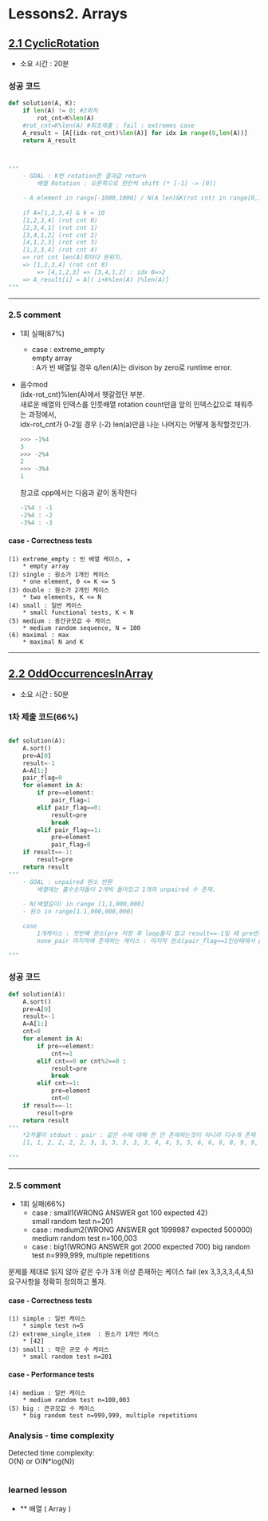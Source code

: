 # Lessons2. Arrays
## [2.1 CyclicRotation](https://app.codility.com/programmers/lessons/2-arrays/cyclic_rotation/)
* 소요 시간 : 20분

### 성공 코드
```python
def solution(A, K):
    if len(A) != 0: #2회차
        rot_cnt=K%len(A)
    #rot_cnt=K%len(A) #최초제출 : fail : extremes case 
    A_result = [A[(idx-rot_cnt)%len(A)] for idx in range(0,len(A))]
    return A_result



"""
    - GOAL : K번 rotation한 결과값 return
        배열 Rotation : 오른쪽으로 한칸씩 shift (* [-1] -> [0])

    - A element in range[-1000,1000] / N(A len)&K(rot cnt) in range[0,100]
    
    if A=[1,2,3,4] & k = 10
    [1,2,3,4] (rot cnt 0)
    [2,3,4,1] (rot cnt 1)
    [3,4,1,2] (rot cnt 2)
    [4,1,2,3] (rot cnt 3)
    [1,2,3,4] (rot cnt 4)
    => rot cnt len(A)회마다 원위치.
    => [1,2,3,4] (rot cnt 8)
        => [4,1,2,3] => [3,4,1,2] : idx 0=>2
    => A_result[i] = A[( i+k%len(A) )%len(A)]
"""

```

--------------------------------------------------------------------
### 2.5 comment    
* 1회 실패(87%)      
  - case : extreme_empty    
    empty array    
    : A가 빈 배열일 경우 q/len(A)는 divison by zero로 runtime error.     

* 음수mod    
  (idx-rot_cnt)%len(A)에서 헷갈렸던 부분.    
  새로운 배열의 인덱스를 인풋배열 rotation count만큼 앞의 인덱스값으로 채워주는 과정에서,     
  idx-rot_cnt가 0-2일 경우 (-2) len(a)만큼 나눈 나머지는 어떻게 동작할것인가.    
  ```python
  >>> -1%4
  3
  >>> -2%4
  2
  >>> -3%4
  1
  ```
  
  참고로 cpp에서는 다음과 같이 동작한다    
  ```cpp
  -1%4 : -1
  -2%4 : -2
  -3%4 : -3
  ```
  

#### case - Correctness tests   
> 
    (1) extreme_empty : 빈 배열 케이스, ★      
        * empty array    
    (2) single : 원소가 1개인 케이스       
        * one element, 0 <= K <= 5    
    (3) double : 원소가 2개인 케이스          
        * two elements, K <= N    
    (4) small : 일반 케이스     
        * small functional tests, K < N     
    (5) medium : 중간규모값 수 케이스   
        * medium random sequence, N = 100      
    (6) maximal : max      
        * maximal N and K      

-------------------------------------------------------------------------------


## [2.2 OddOccurrencesInArray](https://app.codility.com/programmers/lessons/2-arrays/odd_occurrences_in_array/)
* 소요 시간 : 50분

### 1차 제출 코드(66%)
```python

def solution(A):
    A.sort()
    pre=A[0]
    result=-1
    A=A[1:]
    pair_flag=0
    for element in A:
        if pre==element:
            pair_flag=1
        elif pair_flag==0:
            result=pre
            break
        elif pair_flag==1:
            pre=element
            pair_flag=0
    if result==-1:
        result=pre
    return result
"""
    - GOAL : unpaired 원소 반환
        배열에는 홀수숫자들이 2개씩 들어있고 1개의 unpaired 수 존재.
    
    - N(배열길이) in range [1,1,000,000]
    - 원소 in range[1.1,000,000,000]

    case
        1개케이스 : 첫번째 원소(pre 저장 후 loop돌지 않고 result==-1일 때 pre반환.) 반환(0)
        none_pair 마지막에 존재하는 케이스 : 마지막 원소(pair_flag==1인상태에서 pre에 마지막 원소 저장, result==-1일 때 pre 반환)반환.

"""

```

### 성공 코드
```python
def solution(A):
    A.sort()
    pre=A[0]
    result=-1
    A=A[1:]
    cnt=0
    for element in A:
        if pre==element:
            cnt+=1
        elif cnt==0 or cnt%2==0 :
            result=pre
            break
        elif cnt>=1:
            pre=element
            cnt=0
    if result==-1:
        result=pre
    return result
"""        
    *2차풀이 stdout : pair : 같은 수에 대해 한 만 존재하는것이 아니라 다수개 존재 가능.)
    [1, 1, 2, 2, 2, 2, 3, 3, 3, 3, 3, 3, 4, 4, 5, 5, 6, 6, 8, 8, 9, 9, 9, 9, 10, 10, 10, 10, 11, 11, 12, 12, 12, 12, 12, 12, 12, 12, 13, 13, 14, 14, 14, 14, 16, 16, 17, 17, 17, 17, 17, 17, 20, 20, 20, 20, 21, 21, 22, 22, 22, 22, 22, 22, 23, 23, 24, 24, 26, 26, 26, 26, 28, 28, 29, 29, 31, 31, 31, 31, 32, 32, 32, 32, 32, 32, 32, 32, 34, 34, 34, 34, 35, 35, 39, 39, 42, 42, 42, 43, 43, 44, 44, 44, 44, 45, 45, 45, 45, 46, 46, 50, 50, 51, 51, 52, 52, 53, 53, 54, 54, 56, 56, 58, 58, 58, 58, 59, 59, 60, 60, 61, 61, 63, 63, 64, 64, 64, 64, 65, 65, 65, 65, 66, 66, 67, 67, 67, 67, 67, 67, 69, 69, 69, 69, 70, 70, 70, 70, 71, 71, 73, 73, 75, 75, 77, 77, 77, 77, 81, 81, 84, 84, 86, 86, 87, 87, 88, 88, 89, 89, 91, 91, 91, 91, 91, 91, 91, 91, 93, 93, 96, 96, 96, 96, 100, 100, 100, 100, 100, 100]
    
"""
```


--------------------------------------------------------------------
### 2.5 comment    
* 1회 실패(66%)      
  - case : small1(WRONG ANSWER got 100 expected 42)    
    small random test n=201
  - case : medium2(WRONG ANSWER got 1999987 expected 500000)
    medium random test n=100,003
  - case : big1(WRONG ANSWER got 2000 expected 700)
    big random test n=999,999, multiple repetitions
    
문제를 제대로 읽지 않아 같은 수가 3개 이상 존재하는 케이스 fail (ex 3,3,3,3,4,4,5)    
요구사항을 정확히 정의하고 풀자.    


#### case - Correctness tests   
> 
    (1) simple : 일반 케이스      
        * simple test n=5    
    (2) extreme_single_item  : 원소가 1개인 케이스       
        * [42]    
    (3) small1 : 작은 규모 수 케이스              
        * small random test n=201    

#### case - Performance tests     
>
    (4) medium : 일반 케이스     
        * medium random test n=100,003     
    (5) big : 큰규모값 수 케이스    
        * big random test n=999,999, multiple repetitions        

### Analysis - time complexity

>
  Detected time complexity:    
  O(N) or O(N*log(N))    


#
 ### learned lesson
 
* ** 배열 ( Array ) 
#
 
 
 
 
 


